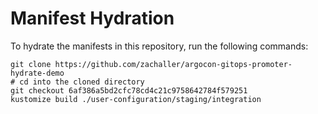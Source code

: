 # Manifest Hydration

To hydrate the manifests in this repository, run the following commands:

```shell
git clone https://github.com/zachaller/argocon-gitops-promoter-hydrate-demo
# cd into the cloned directory
git checkout 6af386a5bd2cfc78cd4c21c9758642784f579251
kustomize build ./user-configuration/staging/integration
```
